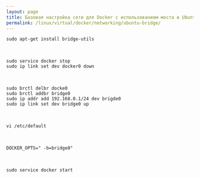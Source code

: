 ```yaml
---
layout: page
title: Базовая настройка сети для Docker с использованием моста в Ubuntu
permalink: /linux/virtual/docker/networking/ubuntu-bridge/
---
```



    sudo apt-get install bridge-utils

<br/>

    sudo service docker stop
    sudo ip link set dev docker0 down

<br/>

    sudo brctl delbr docke0
    sudo brctl addbr bridge0
    sudo ip addr add 192.168.0.1/24 dev brigde0
    sudo ip link set dev bridge0 up


<br/>

    vi /etc/default

<br/>

    DOCKER_OPTS=" -b=bridge0"

<br/>

    sudo service docker start
